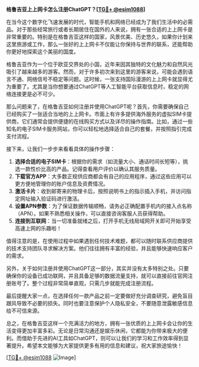**格鲁吉亚上上网卡怎么注册ChatGPT？[[TG💪+ @esim1088](https://t.me/s/esim1088)]**

在当今这个数字化飞速发展的时代，智能手机和网络已经成为了我们生活中的必需品。对于那些经常旅行或者长期居住在国外的人来说，拥有一张合适的上上网卡是非常重要的。特别是在格鲁吉亚这样的国家，风景优美、历史悠久，如果你计划来这里旅游或工作，那么一张好的上上网卡不仅能让你保持与世界的联系，还能帮助你更好地探索这个美丽的国度。

格鲁吉亚作为一个位于欧亚交界处的小国，近年来因其独特的文化魅力和自然风光吸引了越来越多的游客。然而，对于许多初次来到这里的游客来说，可能会遇到语言不通、网络信号不稳定等问题。这时候，一张支持国际漫游的上上网卡就显得尤为重要了。尤其是当你想要通过ChatGPT等人工智能平台获取信息时，稳定的网络连接更是必不可少。

那么问题来了，在格鲁吉亚如何注册并使用ChatGPT呢？首先，你需要确保自己已经购买了一张适合当地的上上网卡。市面上有许多提供海外服务的虚拟SIM卡提供商，它们通常会提供便捷的在线购买方式以及详尽的操作指南。比如，通过一些知名的电子SIM卡服务网站，你可以轻松地选择适合自己的套餐，并按照指引完成支付流程。

接下来，让我们一步步来看看具体的操作步骤：

1. **选择合适的电子SIM卡**：根据你的需求（如流量大小、通话时间长短等），挑选一款性价比高的产品。记得查看用户评价以确认其服务质量。
2. **下载官方APP**：大多数正规供应商都会有自己的应用程序，通过这些应用可以更方便地管理你的账户信息及资费情况。
3. **激活卡片**：收到邮寄来的物理卡后，按照说明书上的指示插入手机，并访问指定网址输入验证码进行激活。
4. **设置APN参数**：为了保证数据传输顺畅，请务必正确配置手机内的接入点名称（APN）。如果不熟悉相关操作，可以直接咨询客服人员获得帮助。
5. **连接到互联网**：当一切准备就绪之后，打开手机无线局域网开关即可开始享受高速上网的乐趣啦！

值得注意的是，在使用过程中如果遇到任何技术难题，都可以随时联系供应商提供的技术支持团队寻求解决方案。他们往往拥有丰富的经验，并且能够快速响应客户的需求。

另外，关于如何注册并使用ChatGPT这一部分，其实并没有太多特别之处。只要确保你的设备已成功联网，并且具备足够的数据流量支持，就可以直接前往官网注册账号了。整个过程非常简单直观，只需几步就能完成注册流程。

最后提醒大家一点，在选择任何一款产品之前一定要做好充分调查研究，避免盲目跟风导致不必要的损失。同时也要注意保护个人隐私安全，不要随意泄露敏感信息给不可信来源。

总之，在格鲁吉亚这样一个充满活力的地方，拥有一张优质的上上网卡会让你的生活变得更加丰富多彩。无论是日常沟通还是娱乐休闲，它都能为你带来极大的便利。而借助于先进的AI工具如ChatGPT，则可以让我们的学习和工作效率得到显著提升。希望本文能够为大家提供更多有用的信息和建议，祝大家旅途愉快！

[[TG💪+ @esim1088](https://t.me/s/esim1088) ![Image](https://i.postimg.cc/4NQfJmqS/Snipaste-2025-05-13-00-14-12.png)]